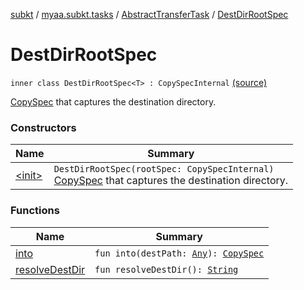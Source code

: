 [subkt](../../../index.md) / [myaa.subkt.tasks](../../index.md) / [AbstractTransferTask](../index.md) / [DestDirRootSpec](./index.md)

# DestDirRootSpec

`inner class DestDirRootSpec<T> : CopySpecInternal` [(source)](https://github.com/Myaamori/SubKt/blob/0.1.7/src/main/kotlin/myaa/subkt/tasks/tasks.kt#L1650)

[CopySpec](https://docs.gradle.org/current/javadoc/org/gradle/api/file/CopySpec.html) that captures the destination directory.

### Constructors

| Name | Summary |
|---|---|
| [&lt;init&gt;](-init-.md) | `DestDirRootSpec(rootSpec: CopySpecInternal)`<br>[CopySpec](https://docs.gradle.org/current/javadoc/org/gradle/api/file/CopySpec.html) that captures the destination directory. |

### Functions

| Name | Summary |
|---|---|
| [into](into.md) | `fun into(destPath: `[`Any`](https://kotlinlang.org/api/latest/jvm/stdlib/kotlin/-any/index.html)`): `[`CopySpec`](https://docs.gradle.org/current/javadoc/org/gradle/api/file/CopySpec.html) |
| [resolveDestDir](resolve-dest-dir.md) | `fun resolveDestDir(): `[`String`](https://kotlinlang.org/api/latest/jvm/stdlib/kotlin/-string/index.html) |
